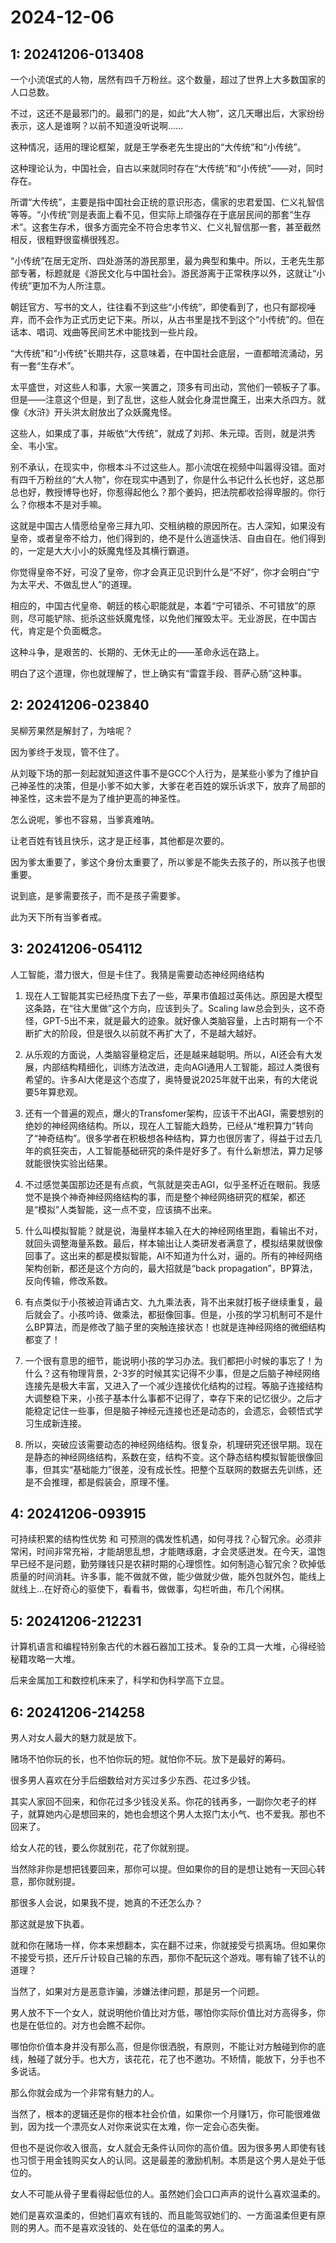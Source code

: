 # 2024-12-06

## 1: 20241206-013408

一个小流氓式的人物，居然有四千万粉丝。这个数量，超过了世界上大多数国家的人口总数。

不过，这还不是最邪门的。最邪门的是，如此“大人物”，这几天曝出后，大家纷纷表示，这人是谁啊？以前不知道没听说啊……

这种情况，适用的理论框架，就是王学泰老先生提出的“大传统”和“小传统”。

这种理论认为，中国社会，自古以来就同时存在“大传统”和“小传统”——对，同时存在。

所谓“大传统”，主要是指中国社会正统的意识形态，儒家的忠君爱国、仁义礼智信等等。“小传统”则是表面上看不见，但实际上顽强存在于底层民间的那套“生存术”。这套生存术，很多方面完全不符合忠孝节义、仁义礼智信那一套，甚至截然相反，很粗野很蛮横很残忍。

“小传统”在居无定所、四处游荡的游民那里，最为典型和集中。所以，王老先生那部专著，标题就是《游民文化与中国社会》。游民游离于正常秩序以外，这就让“小传统”更加不为人所注意。

朝廷官方、写书的文人，往往看不到这些“小传统”，即使看到了，也只有鄙视唾弃，而不会作为正式历史记下来。所以，从古书里是找不到这个“小传统”的。但在话本、唱词、戏曲等民间艺术中能找到一些片段。

“大传统”和“小传统”长期共存，这意味着，在中国社会底层，一直都暗流涌动，另有一套“生存术”。

太平盛世，对这些人和事，大家一笑置之，顶多有司出动，赏他们一顿板子了事。但是——注意这个但是，到了乱世，这些人就会化身混世魔王，出来大杀四方。就像《水浒》开头洪太尉放出了众妖魔鬼怪。

这些人，如果成了事，并皈依“大传统”，就成了刘邦、朱元璋。否则，就是洪秀全、韦小宝。

别不承认，在现实中，你根本斗不过这些人。那小流氓在视频中叫嚣得没错。面对有四千万粉丝的“大人物”，你在现实中遇到了，你是什么书记什么长也好，这总那总也好，教授博导也好，你惹得起他么？那个姜妈，把法院都收拾得卑服的。你行么？你根本不是对手嘛。

这就是中国古人情愿给皇帝三拜九叩、交租纳粮的原因所在。古人深知，如果没有皇帝，或者皇帝不给力，他们得到的，绝不是什么逍遥快活、自由自在。他们得到的，一定是大大小小的妖魔鬼怪及其横行霸道。

你觉得皇帝不好，可没了皇帝，你才会真正见识到什么是“不好”，你才会明白“宁为太平犬、不做乱世人”的道理。

相应的，中国古代皇帝、朝廷的核心职能就是，本着“宁可错杀、不可错放”的原则，尽可能铲除、扼杀这些妖魔鬼怪，以免他们摧毁太平。无业游民，在中国古代，肯定是个负面概念。

这种斗争，是艰苦的、长期的、无休无止的——革命永远在路上。

明白了这个道理，你也就理解了，世上确实有“雷霆手段、菩萨心肠”这种事。

## 2: 20241206-023840

吴柳芳果然是解封了，为啥呢？

因为爹终于发现，管不住了。

从刘璇下场的那一刻起就知道这件事不是GCC个人行为，是某些小爹为了维护自己神圣性的决策，但是小爹不如大爹，大爹在老百姓的娱乐诉求下，放弃了局部的神圣性，这未尝不是为了维护更高的神圣性。

怎么说呢，爹也不容易，当爹真难呐。

让老百姓有钱且快乐，这才是正经事，其他都是次要的。

因为爹太重要了，爹这个身份太重要了，所以爹是不能失去孩子的，所以孩子也很重要。

说到底，是爹需要孩子，而不是孩子需要爹。

此为天下所有当爹者戒。

## 3: 20241206-054112

人工智能，潜力很大，但是卡住了。我猜是需要动态神经网络结构

1. 现在人工智能其实已经热度下去了一些，苹果市值超过英伟达。原因是大模型这条路，在“往大里做”这个方向，应该到头了。Scaling law总会到头，这不奇怪，GPT-5出不来，就是最大的迹象。就好像人类脑容量，上古时期有一个不断扩大的阶段，但是很久以前就不再扩大了，不是越大越好。

2. 从乐观的方面说，人类脑容量稳定后，还是越来越聪明。所以，AI还会有大发展，内部结构精细化，训练方法改进，走向AGI通用人工智能，超过人类很有希望的。许多AI大佬是这个态度了，奥特曼说2025年就干出来，有的大佬说要5年算悲观。

3. 还有一个普遍的观点，爆火的Transfomer架构，应该干不出AGI，需要想别的绝妙的神经网络结构。所以，现在人工智能大趋势，已经从“堆积算力”转向了“神奇结构”。很多学者在积极想各种结构，算力也很厉害了，得益于过去几年的疯狂突击，人工智能基础研究的条件是好多了。有什么新想法，算力足够就能很快实验出结果。

4. 不过感觉美国那边还是有点疯，气氛就是突击AGI，似乎圣杯近在眼前。我感觉不是换个神奇神经网络结构的事，而是整个神经网络研究的框架，都还是“模拟”人类智能，这一点不变，应该搞不出来。

5. 什么叫模拟智能？就是说，海量样本输入在大的神经网络里跑，看输出不对，就回头调整海量系数。最后，样本输出让人类研发者满意了，模拟结果就很像回事了。这出来的都是模拟智能，AI不知道为什么对，逼的。所有的神经网络架构创新，都还是这个方向的，最大招就是“back propagation”，BP算法，反向传输，修改系数。

6. 有点类似于小孩被迫背诵古文、九九乘法表，背不出来就打板子继续重复，最后就会了。小孩吟诗、做乘法，都挺像回事。但是，小孩的学习机制可不是什么BP算法，而是修改了脑子里的突触连接状态！也就是连神经网络的微细结构都变了！

7. 一个很有意思的细节，能说明小孩的学习办法。我们都把小时候的事忘了！为什么？这有物理背景，2-3岁的时候其实记得不少事，但是之后脑子神经网络连接先是极大丰富，又进入了一个减少连接优化结构的过程。等脑子连接结构大调整稳下来，小孩子基本什么事都不记得了，幸存下来的记忆很少。之后才能稳定记住一些事，但是脑子神经元连接也还是动态的，会遗忘，会顿悟式学习生成新连接。

8. 所以，突破应该需要动态的神经网络结构。很复杂，机理研究还很早期。现在是静态的神经网络结构，系数在变，结构不变。这个静态结构模拟智能很像回事，但其实“基础能力”很差，没有成长性。把整个互联网的数据去先训练，还是不会推理，都是假装会，原理不懂。

## 4: 20241206-093915

可持续积累的结构性优势 和 可预测的偶发性机遇，如何寻找？心智冗余。必须非常闲，时间非常充裕，才能胡思乱想，才能瞎琢磨，才会灵感迸发。在今天，温饱早已经不是问题，勤劳赚钱只是农耕时期的心理惯性。如何制造心智冗余？砍掉低质量的时间消耗。许多事，能不做就不做，能少做就少做，能外包就外包，能线上就线上...在好奇心的驱使下，看看书，做做事，勾栏听曲，布几个闲棋。

## 5: 20241206-212231

计算机语言和编程特别象古代的木器石器加工技术。复杂的工具一大堆，心得经验秘籍攻略一大堆。

后来金属加工和数控机床来了，科学和伪科学高下立显。

## 6: 20241206-214258

男人对女人最大的魅力就是放下。

赌场不怕你玩的长，也不怕你玩的短。就怕你不玩。放下是最好的筹码。

很多男人喜欢在分手后细数给对方买过多少东西、花过多少钱。

其实人家回不回来，和你花过多少钱没关系。你花的钱再多，一副你欠老子的样子，就算她内心是想回来的，她也会想这个男人太抠门太小气、也不爱我。那也不回来了。

给女人花的钱，要么你就别花，花了你就别提。

当然除非你是想把钱要回来，那你可以提。但如果你的目的是想让她有一天回心转意，那你就别提。

那很多人会说，如果我不提，她真的不还怎么办？

那这就是放下执着。

就和你在赌场一样，你本来想翻本，实在翻不过来，你就接受亏损离场。但如果你不接受亏损，还斤斤计较自己输的东西，那你不配玩这个游戏。哪有输了钱不认的道理？

当然了，如果对方是恶意诈骗，涉嫌法律问题，那是另一个问题。

男人放不下一个女人，就说明他价值比对方低，哪怕你实际价值比对方高得多，你也是在低位的。对方也会瞧不起你。

哪怕你价值本身并没有那么高，但是你很洒脱，有原则，不能让对方触碰到你的底线，触碰了就分手。也大方，该花花，花了也不邀功。不矫情，能放下，分手也不多说话。

那么你就会成为一个非常有魅力的人。

当然了，根本的逻辑还是你的根本社会价值，如果你一个月赚1万，你可能很难做到，因为找一个漂亮女人对你来说实在太难，你一定会心态失衡。

但也不是说你收入很高，女人就会无条件认同你的高价值。因为很多男人即使有钱也习惯于用金钱购买女人的认同。这是最差的激励机制。本质是这个男人是处于低位的。

女人不可能从骨子里看得起低位的人。虽然她们会口口声声的说什么喜欢温柔的。

她们是喜欢温柔的，但她们喜欢有钱的、而且能驾驭她们的、一方面温柔但更有原则的男人。而不是喜欢没钱的、处在低位的温柔的男人。

